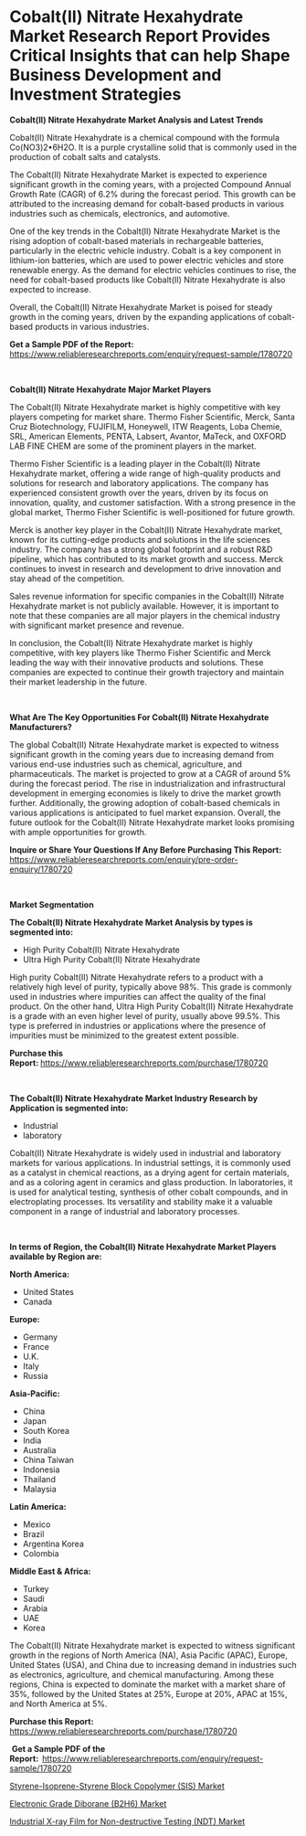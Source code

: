 <p><h1>Cobalt(II) Nitrate Hexahydrate Market Research Report Provides Critical Insights that can help Shape Business Development and Investment Strategies</h1></p><p><strong>Cobalt(II) Nitrate Hexahydrate Market Analysis and Latest Trends</strong></p>
<p><p>Cobalt(II) Nitrate Hexahydrate is a chemical compound with the formula Co(NO3)2•6H2O. It is a purple crystalline solid that is commonly used in the production of cobalt salts and catalysts.</p><p>The Cobalt(II) Nitrate Hexahydrate Market is expected to experience significant growth in the coming years, with a projected Compound Annual Growth Rate (CAGR) of 6.2% during the forecast period. This growth can be attributed to the increasing demand for cobalt-based products in various industries such as chemicals, electronics, and automotive.</p><p>One of the key trends in the Cobalt(II) Nitrate Hexahydrate Market is the rising adoption of cobalt-based materials in rechargeable batteries, particularly in the electric vehicle industry. Cobalt is a key component in lithium-ion batteries, which are used to power electric vehicles and store renewable energy. As the demand for electric vehicles continues to rise, the need for cobalt-based products like Cobalt(II) Nitrate Hexahydrate is also expected to increase.</p><p>Overall, the Cobalt(II) Nitrate Hexahydrate Market is poised for steady growth in the coming years, driven by the expanding applications of cobalt-based products in various industries.</p></p>
<p><strong>Get a Sample PDF of the Report:&nbsp;</strong> <a href="https://www.reliableresearchreports.com/enquiry/request-sample/1780720">https://www.reliableresearchreports.com/enquiry/request-sample/1780720</a></p>
<p>&nbsp;</p>
<p><strong>Cobalt(II) Nitrate Hexahydrate Major Market Players</strong></p>
<p><p>The Cobalt(II) Nitrate Hexahydrate market is highly competitive with key players competing for market share. Thermo Fisher Scientific, Merck, Santa Cruz Biotechnology, FUJIFILM, Honeywell, ITW Reagents, Loba Chemie, SRL, American Elements, PENTA, Labsert, Avantor, MaTeck, and OXFORD LAB FINE CHEM are some of the prominent players in the market.</p><p>Thermo Fisher Scientific is a leading player in the Cobalt(II) Nitrate Hexahydrate market, offering a wide range of high-quality products and solutions for research and laboratory applications. The company has experienced consistent growth over the years, driven by its focus on innovation, quality, and customer satisfaction. With a strong presence in the global market, Thermo Fisher Scientific is well-positioned for future growth.</p><p>Merck is another key player in the Cobalt(II) Nitrate Hexahydrate market, known for its cutting-edge products and solutions in the life sciences industry. The company has a strong global footprint and a robust R&D pipeline, which has contributed to its market growth and success. Merck continues to invest in research and development to drive innovation and stay ahead of the competition.</p><p>Sales revenue information for specific companies in the Cobalt(II) Nitrate Hexahydrate market is not publicly available. However, it is important to note that these companies are all major players in the chemical industry with significant market presence and revenue.</p><p>In conclusion, the Cobalt(II) Nitrate Hexahydrate market is highly competitive, with key players like Thermo Fisher Scientific and Merck leading the way with their innovative products and solutions. These companies are expected to continue their growth trajectory and maintain their market leadership in the future.</p></p>
<p>&nbsp;</p>
<p><strong>What Are The Key Opportunities For Cobalt(II) Nitrate Hexahydrate Manufacturers?</strong></p>
<p><p>The global Cobalt(II) Nitrate Hexahydrate market is expected to witness significant growth in the coming years due to increasing demand from various end-use industries such as chemical, agriculture, and pharmaceuticals. The market is projected to grow at a CAGR of around 5% during the forecast period. The rise in industrialization and infrastructural development in emerging economies is likely to drive the market growth further. Additionally, the growing adoption of cobalt-based chemicals in various applications is anticipated to fuel market expansion. Overall, the future outlook for the Cobalt(II) Nitrate Hexahydrate market looks promising with ample opportunities for growth.</p></p>
<p><strong>Inquire or Share Your Questions If Any Before Purchasing This Report:</strong> <a href="https://www.reliableresearchreports.com/enquiry/pre-order-enquiry/1780720">https://www.reliableresearchreports.com/enquiry/pre-order-enquiry/1780720</a></p>
<p>&nbsp;</p>
<p><strong>Market Segmentation</strong></p>
<p><strong>The Cobalt(II) Nitrate Hexahydrate Market Analysis by types is segmented into:</strong></p>
<p><ul><li>High Purity Cobalt(II) Nitrate Hexahydrate</li><li>Ultra High Purity Cobalt(II) Nitrate Hexahydrate</li></ul></p>
<p><p>High purity Cobalt(II) Nitrate Hexahydrate refers to a product with a relatively high level of purity, typically above 98%. This grade is commonly used in industries where impurities can affect the quality of the final product. On the other hand, Ultra High Purity Cobalt(II) Nitrate Hexahydrate is a grade with an even higher level of purity, usually above 99.5%. This type is preferred in industries or applications where the presence of impurities must be minimized to the greatest extent possible.</p></p>
<p><strong>Purchase this Report:&nbsp;</strong><a href="https://www.reliableresearchreports.com/purchase/1780720">https://www.reliableresearchreports.com/purchase/1780720</a></p>
<p>&nbsp;</p>
<p><strong>The Cobalt(II) Nitrate Hexahydrate Market Industry Research by Application is segmented into:</strong></p>
<p><ul><li>Industrial</li><li>laboratory</li></ul></p>
<p><p>Cobalt(II) Nitrate Hexahydrate is widely used in industrial and laboratory markets for various applications. In industrial settings, it is commonly used as a catalyst in chemical reactions, as a drying agent for certain materials, and as a coloring agent in ceramics and glass production. In laboratories, it is used for analytical testing, synthesis of other cobalt compounds, and in electroplating processes. Its versatility and stability make it a valuable component in a range of industrial and laboratory processes.</p></p>
<p>&nbsp;</p>
<p><strong>In terms of Region, the Cobalt(II) Nitrate Hexahydrate Market Players available by Region are:</strong></p>
<p>
    <p> <strong> North America: </strong>
        <ul>
            <li>United States</li>
            <li>Canada</li>
        </ul>
        </p> 
    <p> <strong> Europe: </strong>
        <ul>
            <li>Germany</li>
            <li>France</li>
            <li>U.K.</li>
            <li>Italy</li>
            <li>Russia</li>
        </ul>
        </p> 
    <p> <strong> Asia-Pacific: </strong>
        <ul>
            <li>China</li>
            <li>Japan</li>
            <li>South Korea</li>
            <li>India</li>
            <li>Australia</li>
            <li>China Taiwan</li>
            <li>Indonesia</li>
            <li>Thailand</li>
            <li>Malaysia</li>
        </ul>
        </p> 
    <p> <strong> Latin America: </strong>
        <ul>
            <li>Mexico</li>
            <li>Brazil</li>
            <li>Argentina Korea</li>
            <li>Colombia</li>
        </ul>
        </p> 
    <p> <strong> Middle East & Africa: </strong>
        <ul>
            <li>Turkey</li>
            <li>Saudi</li>
            <li>Arabia</li>
            <li>UAE</li>
            <li>Korea</li>
        </ul>
    </p>
    </p>
<p><p>The Cobalt(II) Nitrate Hexahydrate market is expected to witness significant growth in the regions of North America (NA), Asia Pacific (APAC), Europe, United States (USA), and China due to increasing demand in industries such as electronics, agriculture, and chemical manufacturing. Among these regions, China is expected to dominate the market with a market share of 35%, followed by the United States at 25%, Europe at 20%, APAC at 15%, and North America at 5%.</p></p>
<p><strong>Purchase this Report: </strong><a href="https://www.reliableresearchreports.com/purchase/1780720">https://www.reliableresearchreports.com/purchase/1780720</a></p>
<p>&nbsp;<strong>Get a Sample PDF of the Report:&nbsp;&nbsp;</strong><a href="https://www.reliableresearchreports.com/enquiry/request-sample/1780720">https://www.reliableresearchreports.com/enquiry/request-sample/1780720</a></p>
<p><strong></strong></p>
<p><p><a href="https://github.com/shotows/Market-Research-Report-List-1/blob/main/styrene-isoprene-styrene-block-copolymer-sis-market.md">Styrene-Isoprene-Styrene Block Copolymer (SIS) Market</a></p><p><a href="https://github.com/angelajermaine/Market-Research-Report-List-2/blob/main/electronic-grade-diborane-b2h6-market.md">Electronic Grade Diborane (B2H6) Market</a></p><p><a href="https://github.com/beatblasta/Market-Research-Report-List-2/blob/main/industrial-x-ray-film-for-non-destructive-testing-ndt-market.md">Industrial X-ray Film for Non-destructive Testing (NDT) Market</a></p></p>